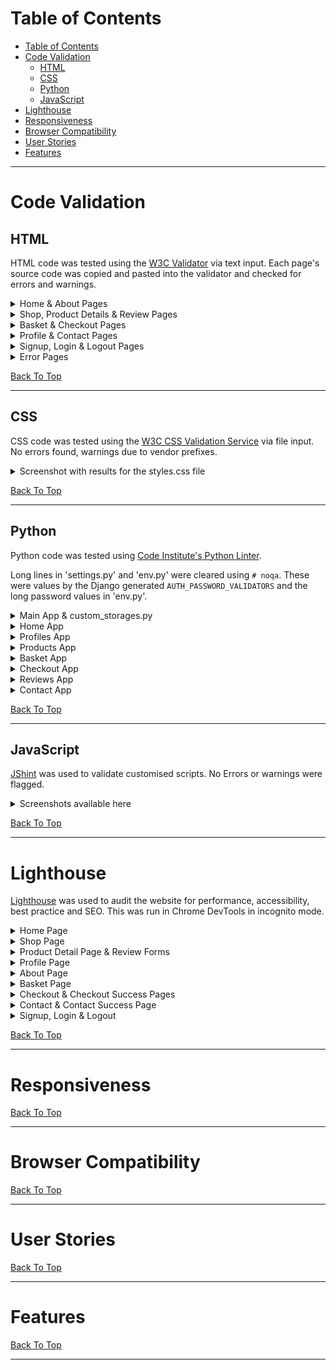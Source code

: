 # Table of Contents

- [Table of Contents](#table-of-contents)
- [Code Validation](#code-validation)
  - [HTML](#html)
  - [CSS](#css)
  - [Python](#python)
  - [JavaScript](#javascript)
- [Lighthouse](#lighthouse)
- [Responsiveness](#responsiveness)
- [Browser Compatibility](#browser-compatibility)
- [User Stories](#user-stories)
- [Features](#features)

_____

# Code Validation

## HTML

HTML code was tested using the [W3C Validator](https://validator.w3.org/) via text input. Each page's source code was copied and pasted into the validator and checked for errors and warnings.

<details>
<summary>Home & About Pages</summary>
<br>

![HTML Validation for Home Page](docs/validation/html-val_home.png)

![HTML Validation for About Page](docs/validation/html-val_about.png)

</details>

<details>
<summary>Shop, Product Details & Review Pages</summary>
<br>

![HTML Validation for Shop Page](docs/validation/html-val_shop.png)

![HTML Validation for Product Detail Page](docs/validation/html-val_product-detail.png)

![HTML Validation for Add Review Page](docs/validation/html-val_add-review.png)

![HTML Validation for Edit Review Page](docs/validation/html-val_edit-review.png)

![HTML Validation for Delete Confirmation Review Page](docs/validation/html-val_delete-review.png)

</details>

<details>
<summary>Basket & Checkout Pages</summary>
<br>

![HTML Validation for Basket Page](docs/validation/html-val_basket.png)

![HTML Validation for Checkout Page](docs/validation/html-val_checkout.png)

![HTML Validation for Checkout Success Page](docs/validation/html-val_checkout-success.png)

</details>

<details>
<summary>Profile & Contact Pages</summary>
<br>

![HTML Validation for Profile Page](docs/validation/html-val_profile.png)

![HTML Validation for Contact Page](docs/validation/html-val_contact.png)

</details>

<details>
<summary>Signup, Login & Logout Pages</summary>
<br>

![HTML Validation for Signup Page](docs/validation/html-val_signup.png)

![HTML Validation for Login Page](docs/validation/html-val_login.png)

![HTML Validation for Logout Page](docs/validation/html-val_logout.png)

</details>

<details>
<summary>Error Pages</summary>
<br>

![HTML Validation for Error404 Page](docs/validation/html-val_error404.png)

![HTML Validation for Error403 Page](docs/validation/html-val_error403.png)

![HTML Validation for Error500 Page](docs/validation/html-val_error500.png)

</details>

[Back To Top](#table-of-contents)

_____

## CSS

CSS code was tested using the [W3C CSS Validation Service](https://jigsaw.w3.org/css-validator/) via file input.  No errors found, warnings due to vendor prefixes.

<details>
<summary>Screenshot with results for the styles.css file</summary>
<br>

BASE STYLESHEET

![CSS Validation for base.css file](docs/validation/base.png)

PRODUCTS STYLESHEET

![CSS Validation for products.css file](docs/validation/products.png)

CHECKOUT STYLESHEET

![CSS Validation for checkout.css file](docs/validation/checkout.png)

PROFILE STYLESHEET

![CSS Validation for profile.css file](docs/validation/profile.png)

CONTACT STYLESHEET

![CSS Validation for contact.css file](docs/validation/contact.png)

ABOUT STYLESHEET

![CSS Validation for about.css file](docs/validation/about.png)

</details>

[Back To Top](#table-of-contents)
_____

## Python

Python code was tested using [Code Institute's Python Linter](https://pep8ci.herokuapp.com/).

Long lines in 'settings.py' and 'env.py' were cleared using `# noqa`. These were values by the Django generated `AUTH_PASSWORD_VALIDATORS` and the long password values in 'env.py'.

<details>
<summary>Main App & custom_storages.py</summary>
<br>

![Python Validation for settings.py](docs/validation/settings.png)

![Python Validation for urls.py](docs/validation/urls.png)

![Python Validation for views.py](docs/validation/views.png)

![Python Validation for custom_storages.py](docs/validation/custom_storages.py.png)

</details>

<details>
<summary>Home App</summary>
<br>

![Python Validation for views.py](docs/validation/home-views.py.png)

![Python Validation for urls.py](docs/validation/home-urls.py.png)

</details>

<details>
<summary>Profiles App</summary>
<br>

![Python Validation for admin.py](docs/validation/profiles-admin.png)

![Python Validation for forms.py](docs/validation/profiles-forms.png)

![Python Validation for models.py](docs/validation/profiles-models.png)

![Python Validation for urls.py](docs/validation/profiles-urls.png)

![Python Validation for views.py](docs/validation/profiles-views.png)

</details>

<details>
<summary>Products App</summary>
<br>

![Python Validation for admin.py](docs/validation/products-admin.py.png)

![Python Validation for models.py](docs/validation/products-models.py.png)

![Python Validation for urls.py](docs/validation/products-urls.py.png)

![Python Validation for views.py](docs/validation/products-views.py.png)

</details>

<details>
<summary>Basket App</summary>
<br>

![Python Validation for basket_tools.py](docs/validation/basket-basket_tools.py.png)

![Python Validation for context.py](docs/validation/basket-context.py.png)

![Python Validation for urls.py](docs/validation/basket-urls.py.png)

![Python Validation for views.py](docs/validation/basket-views.py.png)

</details>

<details>
<summary>Checkout App</summary>
<br>

![Python Validation for admin.py](docs/validation/checkout-admin.py.png)

![Python Validation for apps.py](docs/validation/checkout-apps.py.png)

![Python Validation for forms.py](docs/validation/checkout-forms.py.png)

![Python Validation for models.py](docs/validation/checkout-models.py.png)

![Python Validation for signals.py](docs/validation/checkout-signals.py.png)

![Python Validation for urls.py](docs/validation/checkout-urls.py.png)

![Python Validation for views.py](docs/validation/checkout-views.py.png)

![Python Validation for webhook_handler.py](docs/validation/checkout-webhook_handler.py.png)

![Python Validation for webhooks.py](docs/validation/checkout-webhooks.py.png)

</details>

<details>
<summary>Reviews App</summary>
<br>

![Python Validation for admin.py](docs/validation/reviews-admin.py.png)

![Python Validation for forms.py](docs/validation/reviews-forms.py.png)

![Python Validation for models.py](docs/validation/reviews-models.py.png)

![Python Validation for urls.py](docs/validation/reviews-urls.py.png)

![Python Validation for views.py](docs/validation/reviews-views.py.png)

</details>

<details>
<summary>Contact App</summary>
<br>

![Python Validation for admin.py](docs/validation/contact-admin.py.png)

![Python Validation for forms.py](docs/validation/contact-forms.py.png)

![Python Validation for models.py](docs/validation/contact-models.py.png)

![Python Validation for urls.py](docs/validation/contact-urls.py.png)

![Python Validation for views.py](docs/validation/contact-views.py.png)

</details>

[Back To Top](#table-of-contents)
_____

## JavaScript

[JShint](https://jshint.com/) was used to validate customised scripts. No Errors or warnings were flagged.

<details>
<summary>Screenshots available here</summary>
<br>

**Script in basket.html**
![JavaScript Validation for script in basket.html](docs/validation/js_val-basket.html_script.png)

**Modified quantity_input_script.html**
![JavaScript Validation for script in quantity_input_script.html](docs/validation/js_val-quantity_input_script.png)

**Slightly modified countryfield.js file**
![JavaScript Validation for countryfield.js](docs/validation/js_val-countryfield_script.png)

**Slightly modified stripe_elements.js file**
![JavaScript Validation for stripe_elements.js](docs/validation/js_val-stripe_elements_script.png)

</details>

[Back To Top](#table-of-contents)

_____

# Lighthouse

[Lighthouse](https://developer.chrome.com/docs/lighthouse/overview/) was used to audit the website for performance, accessibility, best practice and SEO.  This was run in Chrome DevTools in incognito mode.

<details>
<summary>Home Page</summary>
<br>

MOBILE

![Lighthouse testing results for Home Page Mobile](docs/lighthouse/mobile-home.png)

Low performance score due to render blocking resources and unused javascript.
Render blocking resources included the Bootstrap suit with the highest transfer size.  Coverage was used to identify critical CSS and JS but due to time constraints, these could not be eliminated.
Stripe was flagged as unused JS, however it was decided to leave this in the base.html as recommended by Stripe documentation to manage fraudulent activity.

DESKTOP

![Lighthouse testing results for Home Page](docs/lighthouse/desktop-home.png)

</details>

<details>
<summary>Shop Page</summary>
<br>

MOBILE

![Lighthouse testing results for Shop Page](docs/lighthouse/mobile-shop.png)

Low performance score due to use of HTTP/1. Recommendation to use HTTP/2 with Amazon Web services. This is out of my control and could not switch at this stage.
Unused JavaScript - once again Stripe was flagged highest for this. Stripe recommends to place the JS link in the base.html to prevent fraudulent activity.

DESKTOP

![Lighthouse testing results for Shop Page](docs/lighthouse/desktop-shop.png)

</details>

<details>
<summary>Product Detail Page & Review Forms</summary>
<br>

PRODUCT DETAIL MOBILE

![Lighthouse testing results for Product Detail Page](docs/lighthouse/mobile-product_detail.png)

Low performance score due to render blocking resources and unused javascript.

PRODUCT DETAIL DESKTOP

![Lighthouse testing results for Product Detail Page](docs/lighthouse/desktop-product_detail.png)

ADD REVIEW MOBILE

![Lighthouse testing results for Add Review Page](docs/lighthouse/mobile-add_review.png)

Low performance score due to unused javascript and render blocking resources.

ADD REVIEW DESKTOP

![Lighthouse testing results for Add Review Page](docs/lighthouse/desktop-add_review.png)

EDIT REVIEW MOBILE

![Lighthouse testing results for Edit Review Page](docs/lighthouse/mobile-edit_review.png)

EDIT REVIEW DESKTOP

![Lighthouse testing results for Edit Review Page](docs/lighthouse/desktop-edit_review.png)

DELETE REVIEW CONFIRMATION MOBILE

![Lighthouse testing results for Delete Confirmation Review Page](docs/lighthouse/mobile_delete_review.png)

DELETE REVIEW CONFIRMATION DESKTOP

![Lighthouse testing results for Delete Confirmation Review Page](docs/lighthouse/desktop-delete_review.png)

</details>

<details>
<summary>Profile Page</summary>
<br>

MOBILE

![Lighthouse testing results for Profile Page](docs/lighthouse/mobile-profile.png)

DESKTOP

![Lighthouse testing results for Profile Page](docs/lighthouse/desktop-profile.png)

</details>

<details>
<summary>About Page</summary>
<br>

MOBILE

![Lighthouse testing results for About Page](docs/lighthouse/mobile-about.png)

Low performance score due to unused javascript, render blocking resources and use of HTTP1.

DESKTOP

![Lighthouse testing results for About Page](docs/lighthouse/desktop-about.png)

</details>

<details>
<summary>Basket Page</summary>
<br>

MOBILE

![Lighthouse testing results for Basket Page](docs/lighthouse/mobile-basket.png)

DESKTOP

![Lighthouse testing results for Basket Page](docs/lighthouse/desktop-basket.png)

</details>

<details>
<summary>Checkout & Checkout Success Pages</summary>
<br>

CHECKOUT PAGE MOBILE

![Lighthouse testing results for Checkout Page](docs/lighthouse/mobile-checkout.png)

CHECKOUT PAGE DESKTOP

![Lighthouse testing results for Checkout Page](docs/lighthouse/desktop-checkout.png)

CHECKOUT SUCCESS MOBILE

![Lighthouse testing results for Checkout Success Page](docs/lighthouse/mobile-checkout_success.png)

CHECKOUT SUCCESS DESKTOP

![Lighthouse testing results for Checkout Success Page](docs/lighthouse/desktop-checkout_success.png)

</details>

<details>
<summary>Contact & Contact Success Page</summary>

CONTACT MOBILE

![Lighthouse testing results for Contact Page](docs/lighthouse/mobile-contact.png)

CONTACT DESKTOP

![Lighthouse testing results for Contact Page](docs/lighthouse/desktop-contact.png)

CONTACT SUCCESS MOBILE

![Lighthouse testing results for Contact Success Page](docs/lighthouse/mobile-contact_success.png)

CONTACT SUCCESS DESKTOP

![Lighthouse testing results for Contact Success Page](docs/lighthouse/desktop-contact_success.png)

</details>

<details>
<summary>Signup, Login & Logout</summary>
<br>

SIGNUP MOBILE

![Lighthouse testing results for Signup Page](docs/lighthouse/mobile-register.png)

SIGNUP DESKTOP

![Lighthouse testing results for Signup Page](docs/lighthouse/desktop-register.png)

LOGIN MOBILE

![Lighthouse testing results for Login Page](docs/lighthouse/mobile-login.png)

LOGIN DESKTOP

![Lighthouse testing results for Login Page](docs/lighthouse/desktop-login.png)

LOGOUT MOBILE

![Lighthouse testing results for Logout Page](docs/lighthouse/mobile-logout.png)

LOGOUT DESKTOP

![Lighthouse testing results for Logout Page](docs/lighthouse/desktop-logout.png)

</details>

[Back To Top](#table-of-contents)

_____

# Responsiveness

[Back To Top](#table-of-contents)

_____

# Browser Compatibility

[Back To Top](#table-of-contents)

_____

# User Stories

[Back To Top](#table-of-contents)

_____

# Features

[Back To Top](#table-of-contents)

_____
